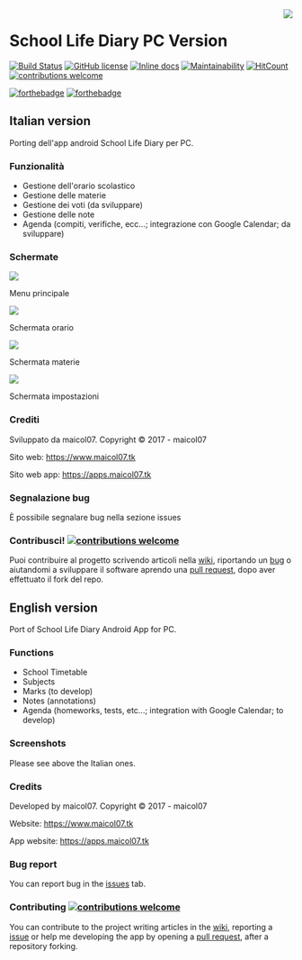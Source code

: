 <img src="https://apps.maicol07.tk/app/sld/img/ic_launcher.png" align="right" />

# School Life Diary PC Version
[![Build Status](https://travis-ci.org/maicol07/school_life_diary_pc.svg?branch=master)](https://travis-ci.org/maicol07/school_life_diary_pc)
[![GitHub license](https://img.shields.io/github/license/maicol07/school_life_diary_pc.svg)](https://github.com/maicol07/school_life_diary_pc/blob/master/LICENSE)
[![Inline docs](http://inch-ci.org/github/maicol07/school_life_diary_pc.svg?branch=master)](http://inch-ci.org/github/maicol07/school_life_diary_pc)
[![Maintainability](https://api.codeclimate.com/v1/badges/036e4db030eddca22df9/maintainability)](https://codeclimate.com/github/maicol07/school_life_diary_pc/maintainability)
[![HitCount](http://hits.dwyl.io/maicol07/school_life_diary_pc.svg)](http://hits.dwyl.io/maicol07/school_life_diary_pc)
[![contributions welcome](https://img.shields.io/badge/contributions-welcome-brightgreen.svg?style=flat)](https://github.com/maicol07/school_life_diary_pc/issues)

[![forthebadge](http://forthebadge.com/images/badges/made-with-python.svg)](http://forthebadge.com)
[![forthebadge](http://forthebadge.com/images/badges/built-with-love.svg)](http://forthebadge.com)

## Italian version
Porting dell'app android School Life Diary per PC.
### Funzionalità
- Gestione dell'orario scolastico
- Gestione delle materie
- Gestione dei voti (da sviluppare)
- Gestione delle note
- Agenda (compiti, verifiche, ecc...; integrazione con Google Calendar; da sviluppare)
### Schermate

<img src="https://apps.maicol07.tk/wp-content/uploads/2017/03/sld_screen_1-1.png" />

Menu principale

<img src="https://apps.maicol07.tk/wp-content/uploads/2017/03/sld_screen_2-1.png"/>

Schermata orario

<img src="https://apps.maicol07.tk/wp-content/uploads/2017/03/sld_screen_3-1.png"/>

Schermata materie

<img src="https://apps.maicol07.tk/wp-content/uploads/2017/03/sld_screen_4.png"/>

Schermata impostazioni

### Crediti
Sviluppato da maicol07. Copyright © 2017 - maicol07

Sito web: https://www.maicol07.tk

Sito web app: https://apps.maicol07.tk
### Segnalazione bug
È possibile segnalare bug nella sezione issues
### Contribusci! [![contributions welcome](https://img.shields.io/badge/contributions-welcome-brightgreen.svg?style=flat)](https://github.com/maicol07/school_life_diary_pc/issues)
Puoi contribuire al progetto scrivendo articoli nella [wiki](https://github.com/maicol07/school_life_diary_pc/wiki), riportando un [bug](https://github.com/maicol07/school_life_diary_pc/issues) o aiutandomi a sviluppare il software aprendo una [pull request](https://github.com/maicol07/school_life_diary_pc/pulls), dopo aver effettuato il fork del repo.

## English version
Port of School Life Diary Android App for PC.
### Functions
- School Timetable
- Subjects
- Marks (to develop)
- Notes (annotations)
- Agenda (homeworks, tests, etc...; integration with Google Calendar; to develop)
### Screenshots
Please see above the Italian ones.
### Credits
Developed by maicol07. Copyright © 2017 - maicol07

Website: https://www.maicol07.tk

App website: https://apps.maicol07.tk
### Bug report
You can report bug in the [issues](https://github.com/maicol07/school_life_diary_pc/issues) tab.
### Contributing [![contributions welcome](https://img.shields.io/badge/contributions-welcome-brightgreen.svg?style=flat)](https://github.com/maicol07/school_life_diary_pc/issues)
You can contribute to the project writing articles in the [wiki](https://github.com/maicol07/school_life_diary_pc/wiki), reporting a [issue](https://github.com/maicol07/school_life_diary_pc/issues) or help me developing the app by opening a [pull request](https://github.com/maicol07/school_life_diary_pc/pulls), after a repository forking.
